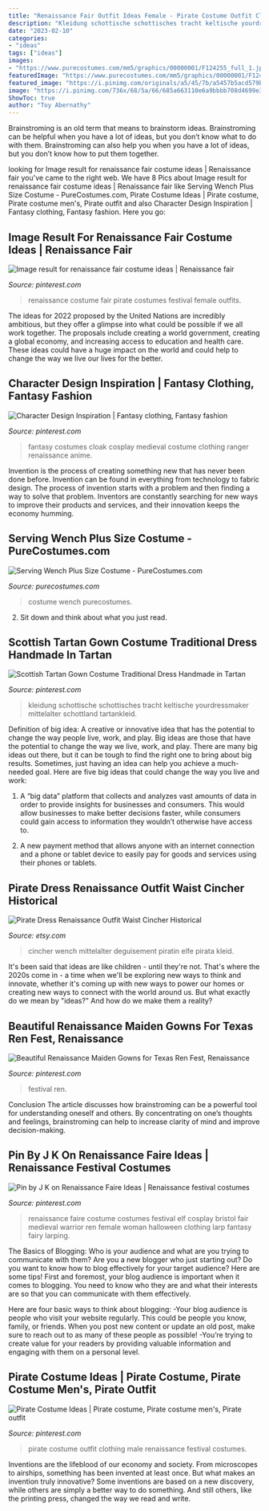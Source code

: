 ```yaml
---
title: "Renaissance Fair Outfit Ideas Female - Pirate Costume Outfit Clothing Male Renaissance Festival Costumes"
description: "Kleidung schottische schottisches tracht keltische yourdressmaker mittelalter schottland tartankleid"
date: "2023-02-10"
categories:
- "ideas"
tags: ["ideas"]
images:
- "https://www.purecostumes.com/mm5/graphics/00000001/F124255_full_1.jpg"
featuredImage: "https://www.purecostumes.com/mm5/graphics/00000001/F124255_full_1.jpg"
featured_image: "https://i.pinimg.com/originals/a5/45/7b/a5457b5acd579b26cf1988213584f564.jpg"
image: "https://i.pinimg.com/736x/68/5a/66/685a663110e6a9bbbb708d4699e32f60.jpg"
ShowToc: true
author: "Toy Abernathy"
---
```



Brainstroming is an old term that means to brainstorm ideas. Brainstroming can be helpful when you have a lot of ideas, but you don’t know what to do with them. Brainstroming can also help you when you have a lot of ideas, but you don’t know how to put them together.

	

		
looking for Image result for renaissance fair costume ideas | Renaissance fair you've came to the right web. We have 8 Pics about Image result for renaissance fair costume ideas | Renaissance fair like Serving Wench Plus Size Costume - PureCostumes.com, Pirate Costume Ideas | Pirate costume, Pirate costume men&#039;s, Pirate outfit and also Character Design Inspiration | Fantasy clothing, Fantasy fashion. Here you go:
		
    
## Image Result For Renaissance Fair Costume Ideas | Renaissance Fair

<img loading=lazy src="https://i.pinimg.com/736x/a5/e7/e9/a5e7e9e5790116b78f9459edbf8af3d4--renaissance-fair-costume-vampire.jpg" onerror="this.onerror=null;this.src='https://tse2.mm.bing.net/th?id=OIP.sPfg6H-BA1euowWKZMiXcQHaNJ&amp;pid=15.1';" alt="Image result for renaissance fair costume ideas | Renaissance fair">

_Source: pinterest.com_

>renaissance costume fair pirate costumes festival female outfits. 

	

The ideas for 2022 proposed by the United Nations are incredibly ambitious, but they offer a glimpse into what could be possible if we all work together. The proposals include creating a world government, creating a global economy, and increasing access to education and health care. These ideas could have a huge impact on the world and could help to change the way we live our lives for the better.

    
## Character Design Inspiration | Fantasy Clothing, Fantasy Fashion

<img loading=lazy src="https://i.pinimg.com/originals/a5/45/7b/a5457b5acd579b26cf1988213584f564.jpg" onerror="this.onerror=null;this.src='https://tse4.mm.bing.net/th?id=OIP.N5yxLsNLuF36TTYVzyHNPwHaPB&amp;pid=15.1';" alt="Character Design Inspiration | Fantasy clothing, Fantasy fashion">

_Source: pinterest.com_

>fantasy costumes cloak cosplay medieval costume clothing ranger renaissance anime. 

	

Invention is the process of creating something new that has never been done before. Invention can be found in everything from technology to fabric design. The process of invention starts with a problem and then finding a way to solve that problem. Inventors are constantly searching for new ways to improve their products and services, and their innovation keeps the economy humming.

    
## Serving Wench Plus Size Costume - PureCostumes.com

<img loading=lazy src="https://www.purecostumes.com/mm5/graphics/00000001/F124255_full_1.jpg" onerror="this.onerror=null;this.src='https://tse4.mm.bing.net/th?id=OIP.LZwvpLMSy5dHQ6uiCDpDQQHaLO&amp;pid=15.1';" alt="Serving Wench Plus Size Costume - PureCostumes.com">

_Source: purecostumes.com_

>costume wench purecostumes. 

	

2. Sit down and think about what you just read.

    
## Scottish Tartan Gown Costume Traditional Dress Handmade In Tartan

<img loading=lazy src="https://i.pinimg.com/736x/22/fb/b3/22fbb36d194db83f087e98488291a049--scottish-clothing-scottish-dress.jpg" onerror="this.onerror=null;this.src='https://tse1.mm.bing.net/th?id=OIP.IdRmvk9f3WqK0IDTezsjnQHaJ4&amp;pid=15.1';" alt="Scottish Tartan Gown Costume Traditional Dress Handmade in Tartan">

_Source: pinterest.com_

>kleidung schottische schottisches tracht keltische yourdressmaker mittelalter schottland tartankleid. 

	

Definition of big idea: A creative or innovative idea that has the potential to change the way people live, work, and play.
Big ideas are those that have the potential to change the way we live, work, and play. There are many big ideas out there, but it can be tough to find the right one to bring about big results. Sometimes, just having an idea can help you achieve a much-needed goal. Here are five big ideas that could change the way you live and work: 
1. A “big data” platform that collects and analyzes vast amounts of data in order to provide insights for businesses and consumers. This would allow businesses to make better decisions faster, while consumers could gain access to information they wouldn’t otherwise have access to.

2. A new payment method that allows anyone with an internet connection and a phone or tablet device to easily pay for goods and services using their phones or tablets.

    
## Pirate Dress Renaissance Outfit Waist Cincher Historical

<img loading=lazy src="https://img0.etsystatic.com/000/0/6817776/il_570xN.327005960.jpg" onerror="this.onerror=null;this.src='https://tse2.mm.bing.net/th?id=OIP.jUCyP-343aipXyAQAT7ZzQHaLQ&amp;pid=15.1';" alt="Pirate Dress Renaissance Outfit Waist Cincher Historical">

_Source: etsy.com_

>cincher wench mittelalter deguisement piratin elfe pirata kleid. 

	

It's been said that ideas are like children - until they're not. That's where the 2020s come in - a time when we'll be exploring new ways to think and innovate, whether it's coming up with new ways to power our homes or creating new ways to connect with the world around us. But what exactly do we mean by "ideas?" And how do we make them a reality?

    
## Beautiful Renaissance Maiden Gowns For Texas Ren Fest, Renaissance

<img loading=lazy src="https://i.pinimg.com/736x/68/5a/66/685a663110e6a9bbbb708d4699e32f60.jpg" onerror="this.onerror=null;this.src='https://tse1.mm.bing.net/th?id=OIP.1m_YVm2VAE_NpaGvgaXyxQHaNJ&amp;pid=15.1';" alt="Beautiful Renaissance Maiden Gowns for Texas Ren Fest, Renaissance">

_Source: pinterest.com_

>festival ren. 

	

Conclusion
The article discusses how brainstroming can be a powerful tool for understanding oneself and others. By concentrating on one’s thoughts and feelings, brainstroming can help to increase clarity of mind and improve decision-making.

    
## Pin By J K On Renaissance Faire Ideas | Renaissance Festival Costumes

<img loading=lazy src="https://i.pinimg.com/originals/1c/9f/e6/1c9fe62a99c2c24a629d5b2ca642f4d4.jpg" onerror="this.onerror=null;this.src='https://tse1.mm.bing.net/th?id=OIP.2l7Xa5BBNmvOkHmjne3IUwHaLH&amp;pid=15.1';" alt="Pin by J K on Renaissance Faire Ideas | Renaissance festival costumes">

_Source: pinterest.com_

>renaissance faire costume costumes festival elf cosplay bristol fair medieval warrior ren female woman halloween clothing larp fantasy fairy larping. 

	

The Basics of Blogging: Who is your audience and what are you trying to communicate with them?
Are you a new blogger who just starting out? Do you want to know how to blog effectively for your target audience? Here are some tips! 
First and foremost, your blog audience is important when it comes to blogging. You need to know who they are and what their interests are so that you can communicate with them effectively. 

Here are four basic ways to think about blogging:
-Your blog audience is people who visit your website regularly. This could be people you know, family, or friends. When you post new content or update an old post, make sure to reach out to as many of these people as possible! 
-You’re trying to create value for your readers by providing valuable information and engaging with them on a personal level.

    
## Pirate Costume Ideas | Pirate Costume, Pirate Costume Men&#039;s, Pirate Outfit

<img loading=lazy src="https://i.pinimg.com/736x/5c/0a/ce/5c0ace10757f33b094d693852dfd2fcd.jpg" onerror="this.onerror=null;this.src='https://tse2.mm.bing.net/th?id=OIP.gsp8i0NIJ1ylSUUEXrofLQHaLH&amp;pid=15.1';" alt="Pirate Costume Ideas | Pirate costume, Pirate costume men&#039;s, Pirate outfit">

_Source: pinterest.com_

>pirate costume outfit clothing male renaissance festival costumes. 

	

Inventions are the lifeblood of our economy and society. From microscopes to airships, something has been invented at least once. But what makes an invention truly innovative? Some inventions are based on a new discovery, while others are simply a better way to do something. And still others, like the printing press, changed the way we read and write.

